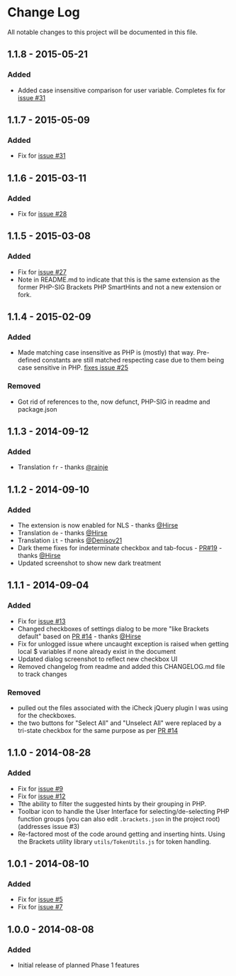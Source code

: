 # Change Log
All notable changes to this project will be documented in this file.

## 1.1.8 - 2015-05-21

### Added
- Added case insensitive comparison for user variable. Completes fix for [issue #31](https://github.com/mackenza/Brackets-PHP-SmartHints/issues/31)

## 1.1.7 - 2015-05-09

### Added
- Fix for [issue #31](https://github.com/mackenza/Brackets-PHP-SmartHints/issues/31)

## 1.1.6 - 2015-03-11

### Added
- Fix for [issue #28](https://github.com/mackenza/Brackets-PHP-SmartHints/issues/28)

## 1.1.5 - 2015-03-08

### Added
- Fix for [issue #27](https://github.com/mackenza/Brackets-PHP-SmartHints/issues/27)
- Note in README.md to indicate that this is the same extension as the former PHP-SIG Brackets PHP SmartHints and not a new extension or fork.

## 1.1.4 - 2015-02-09

### Added
- Made matching case insensitive as PHP is (mostly) that way.  Pre-defined constants are still matched respecting case due to them being case sensitive in PHP.  [fixes issue #25](https://github.com/mackenza/Brackets-PHP-SmartHints/issues/25)

### Removed
- Got rid of references to the, now defunct, PHP-SIG in readme and package.json

## 1.1.3 - 2014-09-12

### Added
- Translation `fr` - thanks [@rainje](https://github.com/rainje)

## 1.1.2 - 2014-09-10

### Added
- The extension is now enabled for NLS - thanks [@Hirse](https://github.com/Hirse)
- Translation `de` - thanks [@Hirse](https://github.com/Hirse)
- Translation `it` - thanks [@Denisov21](https://github.com/Denisov21)
- Dark theme fixes for indeterminate checkbox and tab-focus - [PR#19](https://github.com/Brackets-PHP-SIG/Brackets-PHP-SmartHints/pull/19) - thanks [@Hirse](https://github.com/Hirse)
- Updated screenshot to show new dark treatment

## 1.1.1 - 2014-09-04

### Added
- Fix for [issue #13](https://github.com/Brackets-PHP-SIG/Brackets-PHP-SmartHints/issues/13)
- Changed checkboxes of settings dialog to be more "like Brackets default" based on [PR #14](https://github.com/Brackets-PHP-SIG/Brackets-PHP-SmartHints/pull/14) - thanks [@Hirse](https://github.com/Hirse)
- Fix for unlogged issue where uncaught exception is raised when getting local $ variables if none already exist in the document
- Updated dialog screenshot to reflect new checkbox UI
- Removed changelog from readme and added this CHANGELOG.md file to track changes

### Removed
- pulled out the files associated with the iCheck jQuery plugin I was using for the checkboxes.
- the two buttons for "Select All" and "Unselect All" were replaced by a tri-state checkbox for the same purpose as per [PR #14](https://github.com/Brackets-PHP-SIG/Brackets-PHP-SmartHints/pull/14)

## 1.1.0 - 2014-08-28

### Added
- Fix for [issue #9](https://github.com/Brackets-PHP-SIG/Brackets-PHP-SmartHints/issues/9)
- Fix for [issue #12](https://github.com/Brackets-PHP-SIG/Brackets-PHP-SmartHints/issues/12)
- Tthe ability to filter the suggested hints by their grouping in PHP.
- Toolbar icon to handle the User Interface for selecting/de-selecting PHP function groups (you can also edit `.brackets.json` in the project root) (addresses issue #3)
- Re-factored most of the code around getting and inserting hints.  Using the Brackets utility library `utils/TokenUtils.js` for token handling.

## 1.0.1 - 2014-08-10

### Added
- Fix for [issue #5](https://github.com/Brackets-PHP-SIG/Brackets-PHP-SmartHints/issues/5)
- Fix for [issue #7](https://github.com/Brackets-PHP-SIG/Brackets-PHP-SmartHints/issues/7)

## 1.0.0 - 2014-08-08

### Added
- Initial release of planned Phase 1 features
